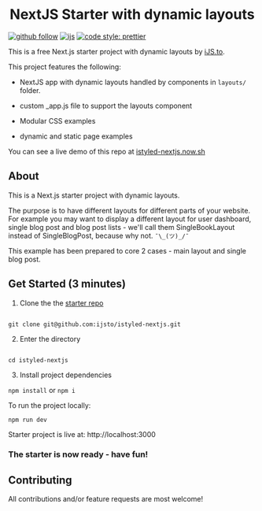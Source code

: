 <h1 align="center">NextJS Starter with dynamic layouts</h1>

[![github follow](https://img.shields.io/github/followers/ijsto?color=%23ff665a&label=Follow%20iJS.to&logo=github&style=for-the-badge)](https://github.com/ijsto)
[![ijs](https://img.shields.io/badge/learn%20code-black?&message=Courses&style=for-the-badge&label=ijs.to&colorA=FF6666&colorB=776677)](https://ijs.to)
[![code style: prettier](https://img.shields.io/badge/code_style-prettier-ff69b4.svg?style=for-the-badge)](https://github.com/prettier/prettier)

This is a free Next.js starter project with dynamic layouts by [iJS.to](https://ijs.to).

This project features the following:

- NextJS app with dynamic layouts handled by components in `layouts/` folder.

- custom \_app.js file to support the layouts component

- Modular CSS examples

- dynamic and static page examples

You can see a live demo of this repo at [istyled-nextjs.now.sh](https://istyled-nextjs.now.sh/)

## About

This is a Next.js starter project with dynamic layouts.

The purpose is to have different layouts for different parts of your website. For example you may want to display a different layout for user dashboard, single blog post and blog post lists - we'll call them SingleBookLayout instead of SingleBlogPost, because why not. `¯\_(ツ)_/¯`

This example has been prepared to core 2 cases - main layout and single blog post.

## Get Started (3 minutes)

1. Clone the the [starter repo](https://github.com/ijsto/istyled-nextjs)

```

git clone git@github.com:ijsto/istyled-nextjs.git

```

2. Enter the directory

```

cd istyled-nextjs

```

3. Install project dependencies

`npm install` or `npm i`

To run the project locally:

`npm run dev`

Starter project is live at: http://localhost:3000

### The starter is now ready - have fun!

## Contributing

All contributions and/or feature requests are most welcome!

